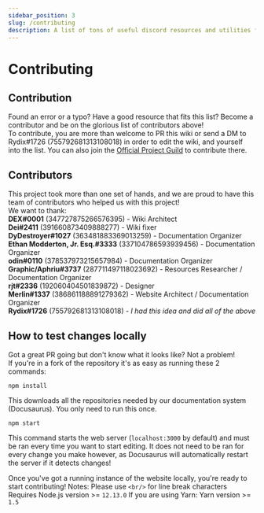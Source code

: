 ```yaml
---
sidebar_position: 3
slug: /contributing
description: A list of tons of useful discord resources and utilities for all types of users, from beginners to power users.
---
```


# Contributing

## Contribution

Found an error or a typo? Have a good resource that fits this list? Become a contributor and be on the glorious list of contributors above!<br/>
To contribute, you are more than welcome to PR this wiki or send a DM to Rydix#1726 (755792681313108018) in order to edit the wiki, and yourself into the list.
You can also join the [Official Project Guild](https://discord.gg/yxbqz9pNxS) to contribute there.

## Contributors

This project took more than one set of hands, and we are proud to have this team of contributors who helped us with this project!<br/>
We want to thank:<br/>
**DEX#0001** (347727875266576395) - Wiki Architect<br/>
**Dei#2411** (391660873409888277) - Wiki fixer<br/>
**DyDestroyer#1027** (363481883369013259) - Documentation Organizer<br/>
**Ethan Modderton, Jr. Esq.#3333** (337104786593939456) - Documentation Organizer<br/>
**odin#0110** (378537973215657984) - Documentation Organizer<br/>
**Graphic/Aphriu#3737** (287711497118023692) - Resources Researcher / Documentation Organizer<br/>
**rjt#2336** (192060404501839872) - Designer<br/>
**Merlin#1337** (386861188891279362) - Website Architect / Documentation Organizer<br/>
**Rydix#1726** (755792681313108018) - *I had this idea and did all of the above*

## How to test changes locally

Got a great PR going but don't know what it looks like? Not a problem!<br/>
If you're in a fork of the repository it's as easy as running these 2 commands:

```
npm install
```

This downloads all the repositories needed by our documentation system (Docusaurus). You only need to run this once.

```
npm start
```

This command starts the web server (``localhost:3000`` by default) and must be ran every time you want to start editing.
It does not need to be ran for every change you make however, as Docusaurus will automatically restart the server if it detects changes!

Once you've got a running instance of the website locally, you're ready to start contributing!
Notes: Please use ``<br/>`` for line break characters<br/>
Requires Node.js version >= ``12.13.0``
If you are using Yarn: Yarn version >= ``1.5``
